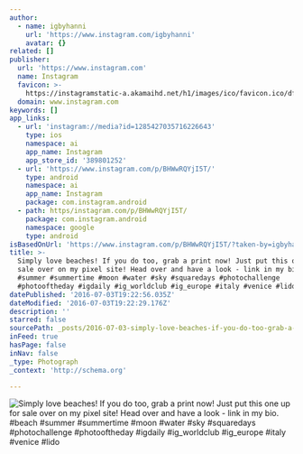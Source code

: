 ```yaml
---
author:
  - name: igbyhanni
    url: 'https://www.instagram.com/igbyhanni'
    avatar: {}
related: []
publisher:
  url: 'https://www.instagram.com'
  name: Instagram
  favicon: >-
    https://instagramstatic-a.akamaihd.net/h1/images/ico/favicon.ico/dfa85bb1fd63.ico
  domain: www.instagram.com
keywords: []
app_links:
  - url: 'instagram://media?id=1285427035716226643'
    type: ios
    namespace: ai
    app_name: Instagram
    app_store_id: '389801252'
  - url: 'https://www.instagram.com/p/BHWwRQYjI5T/'
    type: android
    namespace: ai
    app_name: Instagram
    package: com.instagram.android
  - path: https/instagram.com/p/BHWwRQYjI5T/
    package: com.instagram.android
    namespace: google
    type: android
isBasedOnUrl: 'https://www.instagram.com/p/BHWwRQYjI5T/?taken-by=igbyhanni'
title: >-
  Simply love beaches! If you do too, grab a print now! Just put this one up for
  sale over on my pixel site! Head over and have a look - link in my bio. #beach
  #summer #summertime #moon #water #sky #squaredays #photochallenge
  #photooftheday #igdaily #ig_worldclub #ig_europe #italy #venice #lido
datePublished: '2016-07-03T19:22:56.035Z'
dateModified: '2016-07-03T19:22:29.176Z'
description: ''
starred: false
sourcePath: _posts/2016-07-03-simply-love-beaches-if-you-do-too-grab-a-print-now-just-p.md
inFeed: true
hasPage: false
inNav: false
_type: Photograph
_context: 'http://schema.org'

---
```

![Simply love beaches! If you do too, grab a print now! Just put this one up for sale over on my pixel site! Head over and have a look - link in my bio. #beach #summer #summertime #moon #water #sky #squaredays #photochallenge #photooftheday #igdaily #ig_worldclub #ig_europe #italy #venice #lido](https://scontent.cdninstagram.com/t51.2885-15/s640x640/sh0.08/e35/13573422_207434442986314_1987116691_n.jpg?ig_cache_key=MTI4NTQyNzAzNTcxNjIyNjY0Mw%3D%3D.2)